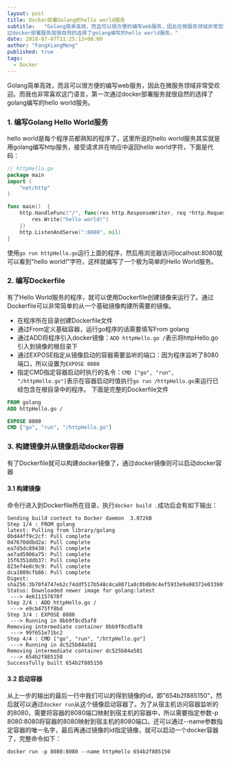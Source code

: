 ```yaml
---
layout: post
title: Docker部署Golang的hello world服务
subtitle:   "Golang简单高效，而且可以很方便的编写web服务，因此在微服务领域非常受欢迎。而我也非常喜欢这门语言，第一次通
过docker部署服务就很自然的选择了golang编写的hello world服务。"
date: 2018-07-07T11:25:13+08:00
author: "FangXiangMeng"
published: true
tags:
  - Docker
---
```


<!--more-->
Golang简单高效，而且可以很方便的编写web服务，因此在微服务领域非常受欢迎。而我也非常喜欢这门语言，第一次通过docker部署服务就很自然的选择了golang编写的hello world服务。

### 1. 编写Golang  Hello World服务
hello world是每个程序员都熟知的程序了，这里所说的hello world服务其实就是用golang编写http服务，接受请求并在响应中返回hello world字符，下面是代码：
```go
// httpHello.go
package main
import (
	"net/http"
)

func main()  {
	http.HandleFunc("/", func(res http.ResponseWriter, req *http.Request) {
		res.Write("hello world!")
	})
	http.ListenAndServe(":8080", nil)
}
```
使用```go run httpHello.go```运行上面的程序，然后用浏览器访问localhost:8080就可以看到"hello world!"字符，这样就编写了一个极为简单的Hello World服务。

### 2. 编写Dockerfile
有了Hello World服务的程序，就可以使用Dockerfile创建镜像来运行了。通过Dockerfile可以非常简单的从一个基础镜像构建所需要的镜像。

- 在程序所在目录创建Dockerfile文件
- 通过From定义基础容器，运行go程序的话需要填写From golang
- 通过ADD将程序引入docker镜像：```ADD httpHello.go /```表示将httpHello.go引入到镜像的根目录下
- 通过EXPOSE指定从镜像启动的容器需要监听的端口：因为程序监听了8080端口，所以设置为```EXPOSE 8080```
- 指定CMD指定容器启动时执行的名令：```CMD ["go", "run", "/httpHello.go"]```表示在容器启动时值执行```go run /httpHello.go```来运行已经包含在根目录中的程序。
下面是完整的Dockerfile文件

```dockerfile
FROM golang
ADD httpHello.go /

EXPOSE 8080
CMD ["go", "run", "/httpHello.go"]
```
### 3. 构建镜像并从镜像启动docker容器
有了Dockerfile就可以构建docker镜像了，通过docker镜像则可以启动docker容器

#### 3.1 构建镜像
命令行进入到Dockerfile所在目录，执行```docker build .```成功后会有如下输出：

```shell
Sending build context to Docker daemon  3.072kB
Step 1/4 : FROM golang
latest: Pulling from library/golang
0bd44ff9c2cf: Pull complete
047670ddbd2a: Pull complete
ea7d5dc89438: Pull complete
ae7ad5906a75: Pull complete
15f6351ddb37: Pull complete
823ef4e8c9c9: Pull complete
dca1089cfb86: Pull complete
Digest: sha256:3b70f4747eb2c74ddf517b548c4ca8071a0c0b8b9c4ef5933e9a98372e03390f
Status: Downloaded newer image for golang:latest
 ---> 4e611157870f
Step 2/4 : ADD httpHello.go /
 ---> e9cb475ff8bd
Step 3/4 : EXPOSE 8080
 ---> Running in 8bb9f8cd5af8
Removing intermediate container 8bb9f8cd5af8
 ---> 99f651e71bc2
Step 4/4 : CMD ["go", "run", "/httpHello.go"]
 ---> Running in dc525b84a581
Removing intermediate container dc525b84a581
 ---> 654b2f885150
Successfully built 654b2f885150
```
#### 3.2 启动容器
从上一步的输出的最后一行中我们可以的得到镜像的id，即"654b2f885150"，然后就可以通过```docker run```从这个镜像启动容器了。为了从宿主机访问容器监听的的8080，需要将容器的8080端口映射到宿主机的容器中，所以需要指定参数-p 8080:8080将容器的8080映射到宿主机的8080端口。还可以通过--name参数指定容器的唯一名字，最后再通过镜像的id指定镜像，就可以启动一个docker容器了，完整命令如下：

```shell
docker run -p 8080:8080 --name httpHello 654b2f885150
```
